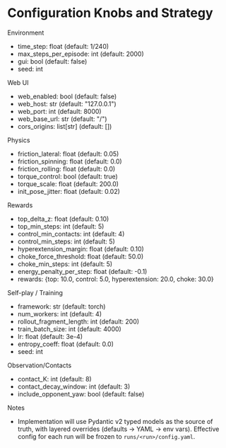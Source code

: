 # Configuration Knobs and Strategy

Environment

- time_step: float (default: 1/240)
- max_steps_per_episode: int (default: 2000)
- gui: bool (default: false)
- seed: int

Web UI

- web_enabled: bool (default: false)
- web_host: str (default: "127.0.0.1")
- web_port: int (default: 8000)
- web_base_url: str (default: "/")
- cors_origins: list[str] (default: [])

Physics

- friction_lateral: float (default: 0.05)
- friction_spinning: float (default: 0.0)
- friction_rolling: float (default: 0.0)
- torque_control: bool (default: true)
- torque_scale: float (default: 200.0)
- init_pose_jitter: float (default: 0.02)

Rewards

- top_delta_z: float (default: 0.10)
- top_min_steps: int (default: 5)
- control_min_contacts: int (default: 4)
- control_min_steps: int (default: 5)
- hyperextension_margin: float (default: 0.10)
- choke_force_threshold: float (default: 50.0)
- choke_min_steps: int (default: 5)
- energy_penalty_per_step: float (default: -0.1)
- rewards: {top: 10.0, control: 5.0, hyperextension: 20.0, choke: 30.0}

Self-play / Training

- framework: str (default: torch)
- num_workers: int (default: 4)
- rollout_fragment_length: int (default: 200)
- train_batch_size: int (default: 4000)
- lr: float (default: 3e-4)
- entropy_coeff: float (default: 0.0)
- seed: int

Observation/Contacts

- contact_K: int (default: 8)
- contact_decay_window: int (default: 3)
- include_opponent_yaw: bool (default: false)

Notes

- Implementation will use Pydantic v2 typed models as the source of truth, with layered overrides (defaults → YAML → env vars). Effective config for each run will be frozen to `runs/<run>/config.yaml`.
